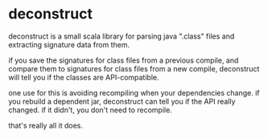 
deconstruct
===========

deconstruct is a small scala library for parsing java ".class" files and extracting signature data
from them.

if you save the signatures for class files from a previous compile, and compare them to signatures
for class files from a new compile, deconstruct will tell you if the classes are API-compatible.

one use for this is avoiding recompiling when your dependencies change. if you rebuild a dependent
jar, deconstruct can tell you if the API really changed. if it didn't, you don't need to recompile.

that's really all it does.

